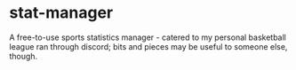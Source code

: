 # stat-manager
 A free-to-use sports statistics manager - catered to my personal basketball league ran through discord; bits and pieces may be useful to someone else, though.
